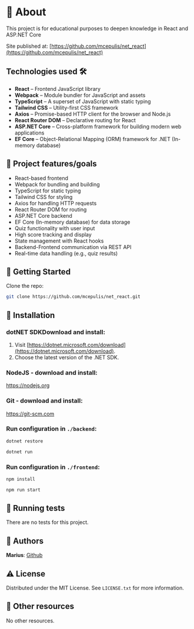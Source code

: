 # 🌟 About

This project is for educational purposes to deepen knowledge in React and ASP.NET Core

Site published at: [https://github.com/mcepulis/net_react](https://github.com/mcepulis/net_react)

## Technologies used 🛠️

- **React** – Frontend JavaScript library
- **Webpack** – Module bundler for JavaScript and assets
- **TypeScript** – A superset of JavaScript with static typing
- **Tailwind CSS** – Utility-first CSS framework
- **Axios** – Promise-based HTTP client for the browser and Node.js
- **React Router DOM** – Declarative routing for React
- **ASP.NET Core** – Cross-platform framework for building modern web applications
- **EF Core** – Object-Relational Mapping (ORM) framework for .NET (In-memory database)

## 🎯 Project features/goals

- React-based frontend
- Webpack for bundling and building
- TypeScript for static typing
- Tailwind CSS for styling
- Axios for handling HTTP requests
- React Router DOM for routing
- ASP.NET Core backend
- EF Core (In-memory database) for data storage
- Quiz functionality with user input
- High score tracking and display
- State management with React hooks
- Backend-Frontend communication via REST API
- Real-time data handling (e.g., quiz results)

## 🧬 Getting Started

Clone the repo:
```bash
git clone https://github.com/mcepulis/net_react.git
```

## 🏃 Installation

### **dotNET SDKDownload and install**:
1. Visit [https://dotnet.microsoft.com/download](https://dotnet.microsoft.com/download).
2. Choose the latest version of the .NET SDK.
### **NodeJS - download and install**:
https://nodejs.org
### **Git - download and install**:
https://git-scm.com

### **Run configuration in `./backend`**:

  ```bash
  dotnet restore
  ```
   ```bash
  dotnet run
  ```
### **Run configuration in `./frontend`**:

   ```bash
  npm install
  ```
   ```bash
  npm run start
  ```

## 🧪 Running tests

There are no tests for this project.

## 🎅 Authors

**Marius**: [Github](https://github.com/mcepulis)

## ⚠️ License

Distributed under the MIT License. See `LICENSE.txt` for more information.

## 🔗 Other resources

No other resources.
